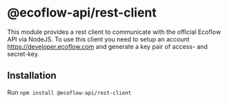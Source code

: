 # @ecoflow-api/rest-client

This module provides a rest client to communicate with the official Ecoflow API via NodeJS.
To use this client you need to setup an account https://developer.ecoflow.com and generate a key pair of access- and secret-key.

## Installation

Run `npm install @ecoflow-api/rest-client`
